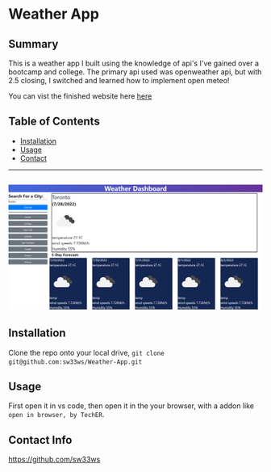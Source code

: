 # Weather App

## Summary

This is a weather app I built using the knowledge of api's I've gained over a bootcamp and college. The primary api used was openweather api, but with 2.5 closing, I switched and learned how to implement open meteo!

You can vist the finished website here [here](https://sw33ws.github.io/Weather-App/)

## Table of Contents

- [Installation](#installation)
- [Usage](#usage)
- [Contact](#contact-info)

---
![](img/WeatherAppPage.png) 
---

## Installation

Clone the repo onto your local drive, ```git clone git@github.com:sw33ws/Weather-App.git```

## Usage

First open it in vs code, then open it in the your browser, with a addon like ```open in browser, by TechER```.

## Contact Info

https://github.com/sw33ws
